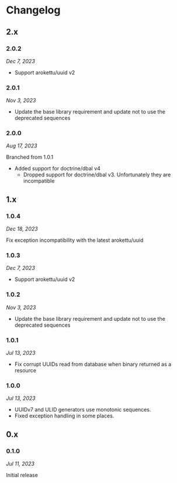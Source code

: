 # Changelog

## 2.x

### 2.0.2

*Dec 7, 2023*

* Support arokettu/uuid v2

### 2.0.1

*Nov 3, 2023*

* Update the base library requirement and update not to use the deprecated sequences

### 2.0.0

*Aug 17, 2023*

Branched from 1.0.1

* Added support for doctrine/dbal v4
  * Dropped support for doctrine/dbal v3. Unfortunately they are incompatible

## 1.x

### 1.0.4

*Dec 18, 2023*

Fix exception incompatibility with the latest arokettu/uuid

### 1.0.3

*Dec 7, 2023*

* Support arokettu/uuid v2

### 1.0.2

*Nov 3, 2023*

* Update the base library requirement and update not to use the deprecated sequences

### 1.0.1

*Jul 13, 2023*

* Fix corrupt UUIDs read from database when binary returned as a resource

### 1.0.0

*Jul 13, 2023*

* UUIDv7 and ULID generators use monotonic sequences.
* Fixed exception handling in some places.

## 0.x

### 0.1.0

*Jul 11, 2023*

Initial release
